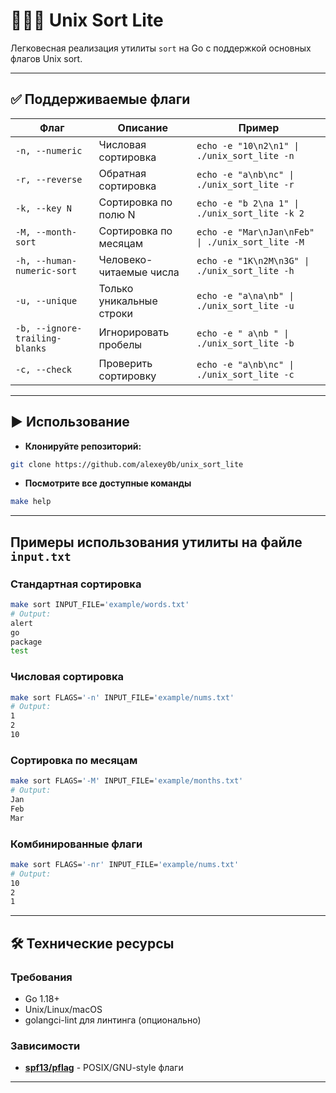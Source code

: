 # 🧘🏼‍♀️ Unix Sort Lite

Легковесная реализация утилиты `sort` на Go с поддержкой основных флагов Unix sort.

---

## ✅ Поддерживаемые флаги

| Флаг                           | Описание                 | Пример                                           |
| ------------------------------ | ------------------------ | ------------------------------------------------ |
| `-n, --numeric`                | Числовая сортировка      | `echo -e "10\n2\n1" \| ./unix_sort_lite -n`      |
| `-r, --reverse`                | Обратная сортировка      | `echo -e "a\nb\nc" \| ./unix_sort_lite -r`       |
| `-k, --key N`                  | Сортировка по полю N     | `echo -e "b 2\na 1" \| ./unix_sort_lite -k 2`    |
| `-M, --month-sort`             | Сортировка по месяцам    | `echo -e "Mar\nJan\nFeb" \| ./unix_sort_lite -M` |
| `-h, --human-numeric-sort`     | Человеко-читаемые числа  | `echo -e "1K\n2M\n3G" \| ./unix_sort_lite -h`    |
| `-u, --unique`                 | Только уникальные строки | `echo -e "a\na\nb" \| ./unix_sort_lite -u`       |
| `-b, --ignore-trailing-blanks` | Игнорировать пробелы     | `echo -e " a\nb " \| ./unix_sort_lite -b`        |
| `-c, --check`                  | Проверить сортировку     | `echo -e "a\nb\nc" \| ./unix_sort_lite -c`       |

---

## ▶️ Использование

- **Клонируйте репозиторий:**

```bash
git clone https://github.com/alexey0b/unix_sort_lite
```

- **Посмотрите все доступные команды**

```bash
make help
```

---

## Примеры использования утилиты на файле `input.txt`

### Стандартная сортировка

```bash
make sort INPUT_FILE='example/words.txt'
# Output:
alert
go
package
test
```

### Числовая сортировка

```bash
make sort FLAGS='-n' INPUT_FILE='example/nums.txt'
# Output:
1
2
10
```

### Сортировка по месяцам

```bash
make sort FLAGS='-M' INPUT_FILE='example/months.txt'
# Output:
Jan
Feb
Mar
```

### Комбинированные флаги

```bash
make sort FLAGS='-nr' INPUT_FILE='example/nums.txt'
# Output:
10
2
1
```

---

## 🛠️ Технические ресурсы

### Требования

- Go 1.18+
- Unix/Linux/macOS
- golangci-lint для линтинга (опционально)

### Зависимости

- **[spf13/pflag](https://github.com/spf13/pflag)** - POSIX/GNU-style флаги

---

